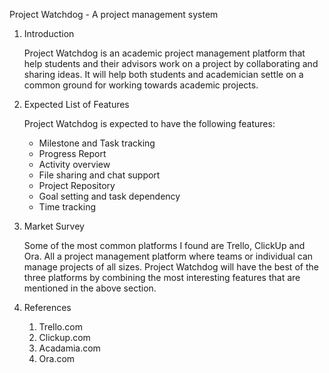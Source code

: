 
Project Watchdog - A project management system 


 1. Introduction
   
	Project Watchdog is an academic project management platform that help students and their advisors work on a project by collaborating and sharing ideas. It will help both students and academician settle on a common ground for working towards academic projects.  

 2. Expected List of Features

    Project Watchdog is expected to have the following features: 
	- Milestone and Task tracking
	- Progress Report
	- Activity overview
	- File sharing and chat support
	- Project Repository
	- Goal setting and task dependency 
	- Time tracking
	

 3. Market Survey

	Some of the most common platforms I found are Trello, ClickUp and Ora. All a project management platform where teams or individual can manage projects of all sizes. Project Watchdog will have the best of the three platforms by combining the  most interesting features that are mentioned in the above section.

 4. References

    1. Trello.com
    2. Clickup.com
    3. Acadamia.com
    4. Ora.com
